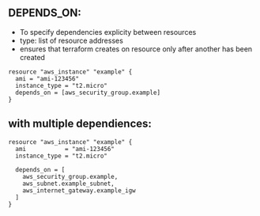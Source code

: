 ## DEPENDS_ON:
- To specify dependencies explicity between resources 
- type: list of resource addresses
- ensures that terraform creates on resource only after another has been created 
```hcl
resource "aws_instance" "example" {
  ami = "ami-123456"
  instance_type = "t2.micro"
  depends_on = [aws_security_group.example]
}
```
## with multiple dependiences:

```hcl
resource "aws_instance" "example" {
  ami           = "ami-123456"
  instance_type = "t2.micro"

  depends_on = [
    aws_security_group.example,
    aws_subnet.example_subnet,
    aws_internet_gateway.example_igw
  ]
}
```
